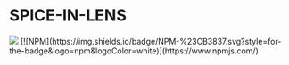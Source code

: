 # SPICE-IN-LENS
<img src="https://img.shields.io/badge/License-MIT-blue.svg">
[![NPM](https://img.shields.io/badge/NPM-%23CB3837.svg?style=for-the-badge&logo=npm&logoColor=white)](https://www.npmjs.com/)


